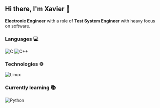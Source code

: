 ## Hi there, I'm Xavier 👋

**Electronic Engineer** with a role of **Test System Engineer** with heavy focus on software.

### Languages :computer:
![C](https://img.shields.io/badge/-C-000?&logo=C)
![C++](https://img.shields.io/badge/-C++-000?&logo=c%2b%2b&logoColor=00599C)

### Technologies :gear:
![Linux](https://img.shields.io/badge/-Linux-000?&logo=Linux)

### Currently learning :books:
![Python](https://img.shields.io/badge/-Python-000?&logo=Python)

<!--
**Xaz185/Xaz185** is a ✨ _special_ ✨ repository because its `README.md` (this file) appears on your GitHub profile.

Here are some ideas to get you started:

- 🔭 I’m currently working on ...
- 🌱 I’m currently learning ...
- 👯 I’m looking to collaborate on ...
- 🤔 I’m looking for help with ...
- 💬 Ask me about ...
- 📫 How to reach me: ...
- 😄 Pronouns: ...
- ⚡ Fun fact: ...
-->
